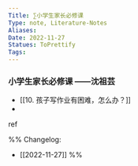 ```yaml
---
Title: ∑小学生家长必修课 
Type: note, Literature-Notes
Aliases: 
Date: 2022-11-27
Statues: ToPrettify 
Tags: 
---
```


### 小学生家长必修课 ——沈祖芸
- [[10. 孩子写作业有困难，怎么办？]]
- 











ref

%%
Changelog:
- [[2022-11-27]]
%%

